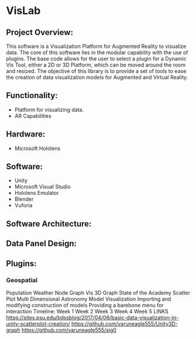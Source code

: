 # VisLab
## Project Overview:
This software is a Visualization Platform for Augmented Reality to visualize data. The core of this software lies in the modular capability with the use of plugins. The base code allows for the user to select a plugin for a Dynamic Vis Tool, either a 2D or 3D Platform, which can be moved around the room and resized. The objective of this library is to provide a set of tools to ease the creation of data visualization models for Augmented and Virtual Reality.
## Functionality:
 * Platform for visualizing data.
 * AR Capabilities
## Hardware:
 * Microsoft Hololens
## Software:
 * Unity
 * Microsoft Visual Studio
 * Hololens Emulator
 * Blender
 * Vuforia
## Software Architecture:
## Data Panel Design:
## Plugins:
### Geospatial
Population
Weather
Node Graph Vis
3D Graph
State of the Academy
Scatter Plot
Multi Dimensional
Astronomy
Model Visualization
Importing and modifying construction of models
Providing a barebone menu for interaction
Timeline:
Week 1
Week 2
Week 3
Week 4
Week 5
LINKS
https://sites.psu.edu/bdssblog/2017/04/06/basic-data-visualization-in-unity-scatterplot-creation/
https://github.com/varuneagle555/Unity3D-graph
https://github.com/varuneagle555/sig0
